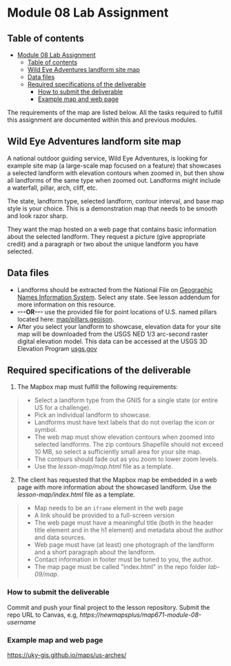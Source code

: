 # Module 08 Lab Assignment

## Table of contents

<!-- TOC -->

- [Module 08 Lab Assignment](#module-08-lab-assignment)
    - [Table of contents](#table-of-contents)
    - [Wild Eye Adventures landform site map](#wild-eye-adventures-landform-site-map)
    - [Data files](#data-files)
    - [Required specifications of the deliverable](#required-specifications-of-the-deliverable)
        - [How to submit the deliverable](#how-to-submit-the-deliverable)
        - [Example map and web page](#example-map-and-web-page)

<!-- /TOC -->

The requirements of the map are listed below. All the tasks required to fulfill this assignment are documented within this and previous modules.

## Wild Eye Adventures landform site map

A national outdoor guiding service, Wild Eye Adventures, is looking for example site map (a large-scale map focused on a feature) that showcases a selected landform with elevation contours when zoomed in, but then show all landforms of the same type when zoomed out. Landforms might include a waterfall, pillar, arch, cliff, etc. 

The state, landform type, selected landform, contour interval, and base map style is your choice. This is a demonstration map that needs to be smooth and look razor sharp.

They want the map hosted on a web page that contains basic information about the selected landform. They request a picture (give appropriate credit) and a paragraph or two about the unique landform you have selected.


## Data files

* Landforms should be extracted from the National File on [Geographic Names Information System](https://geonames.usgs.gov/domestic/download_data.htm). Select any state. See lesson addendum for more information on this resource.
* **---OR---** use the provided file for point locations of U.S. named pillars located here: [map/pillars.geojson](map/pillars.geojson).
* After you select your landform to showcase, elevation data for your site map will be downloaded from the USGS NED 1/3 arc-second raster digital elevation model. This data can be accessed at the USGS 3D Elevation Program [usgs.gov](https://viewer.nationalmap.gov/basic/?basemap=b1&category=ned,nedsrc&title=3DEP%20View)

## Required specifications of the deliverable

1) The Mapbox map must fulfill the following requirements:

> * Select a landform type from the GNIS for a single state (or entire US for a challenge).
> * Pick an individual landform to showcase.
> * Landforms must have text labels that do not overlap the icon or symbol.
> * The web map must show elevation contours when zoomed into selected landforms. The zip contours Shapefile should not exceed 10 MB, so select a sufficiently small area for your site map.
> * The contours should fade out as you zoom to lower zoom levels.
> * Use the _lesson-map/map.html_ file as a template.


2) The client has requested that the Mapbox map be embedded in a web page with more information about the showcased landform. Use the *lesson-map/index.html* file as a template.

> * Map needs to be an `iframe` element in the web page
>* A link should be provided to a full-screen version
> * The web page must have a meaningful title (both in the header title element and in the h1 element) and metadata about the author and data sources.
> * Web page must have (at least) one photograph of the landform and a short paragraph about the landform.
> * Contact information in footer must be tuned to you, the author.
> * The map page must be called "index.html" in the repo folder *lab-09/map*.


### How to submit the deliverable

Commit and push your final project to the lesson repository. Submit the repo URL to Canvas, e.g, _https://newmapsplus/map671-module-08-username_


### Example map and web page

https://uky-gis.github.io/maps/us-arches/
